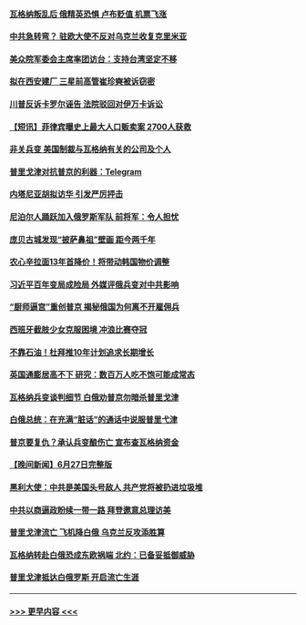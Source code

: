 #### [瓦格纳叛乱后 俄精英恐惧 卢布贬值 机票飞涨](../pages/prog202/a103739855.md?t=06290643) 
#### [中共急转弯？ 驻欧大使不反对乌克兰收复克里米亚](../pages/prog202/a103739841.md?t=06290643) 
#### [美众院军委会主席率团访台：支持台湾坚定不移](../pages/prog202/a103739732.md?t=06290643) 
#### [拟在西安建厂 三星前高管崔珍奭被诉窃密](../pages/prog202/a103739731.md?t=06290643) 
#### [川普反诉卡罗尔诬告 法院驳回对伊万卡诉讼](../pages/prog202/a103739730.md?t=06290643) 
#### [【短讯】菲律宾曝史上最大人口贩卖案 2700人获救](../pages/prog202/a103739735.md?t=06290643) 
#### [非关兵变 美国制裁与瓦格纳有关的公司及个人](../pages/prog202/a103739729.md?t=06290643) 
#### [普里戈津对抗普京的利器：Telegram](../pages/prog202/a103739543.md?t=06290643) 
#### [内塔尼亚胡拟访华 引发严厉抨击](../pages/prog202/a103739532.md?t=06290643) 
#### [尼泊尔人踊跃加入俄罗斯军队 前将军：令人担忧](../pages/prog202/a103739540.md?t=06290643) 
#### [庞贝古城发现“披萨鼻祖”壁画 距今两千年](../pages/prog202/a103738876.md?t=06290643) 
#### [农心辛拉面13年首降价！将带动韩国物价调整](../pages/prog202/a103739512.md?t=06290643) 
#### [习近平百年变局成险局 外媒评俄兵变对中共影响](../pages/prog202/a103739499.md?t=06290643) 
#### [“厨师逼宫”重创普京 揭秘俄国为何离不开雇佣兵](../pages/prog202/a103739472.md?t=06290643) 
#### [西班牙截肢少女克服困境 冲浪比赛夺冠](../pages/prog202/a103739464.md?t=06290643) 
#### [不靠石油！杜拜推10年计划追求长期增长](../pages/prog202/a103739458.md?t=06290643) 
#### [英国通膨居高不下 研究：数百万人吃不饱可能成常态](../pages/prog202/a103739449.md?t=06290643) 
#### [瓦格纳兵变谈判细节 白俄劝普京勿暗杀普里戈津](../pages/prog202/a103739407.md?t=06290643) 
#### [白俄总统：在充满“脏话”的通话中说服普里弋津](../pages/prog202/a103739426.md?t=06290643) 
#### [普京要复仇？承认兵变酿伤亡 宣布查瓦格纳资金](../pages/prog202/a103739409.md?t=06290643) 
#### [【晚间新闻】6月27日完整版](../pages/prog202/a103739349.md?t=06290643) 
#### [黑利大使：中共是美国头号敌人 共产党将被扔进垃圾堆](../pages/prog202/a103739375.md?t=06290643) 
#### [中共以商逼政盼续一带一路 拜登邀意总理访美](../pages/prog202/a103739353.md?t=06290643) 
#### [普里戈津流亡 飞机降白俄 乌克兰反攻添胜算](../pages/prog202/a103739350.md?t=06290643) 
#### [瓦格纳转赴白俄恐成东欧祸端 北约：已备妥抵御威胁](../pages/prog202/a103739329.md?t=06290643) 
#### [普里戈津抵达白俄罗斯 开启流亡生涯](../pages/prog202/a103739257.md?t=06290643) 

----
#### [ >>> 更早内容 <<< ](../indexes/prog202-earlier.md)

